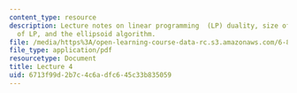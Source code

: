 ```yaml
---
content_type: resource
description: Lecture notes on linear programming  (LP) duality, size of LP, complexity
  of LP, and the ellipsoid algorithm.
file: /media/https%3A/open-learning-course-data-rc.s3.amazonaws.com/6-854j-advanced-algorithms-fall-2008/6713f99d2b7c4c6adfc645c33b835059_lect9_24.pdf
file_type: application/pdf
resourcetype: Document
title: Lecture 4
uid: 6713f99d-2b7c-4c6a-dfc6-45c33b835059
---
```

